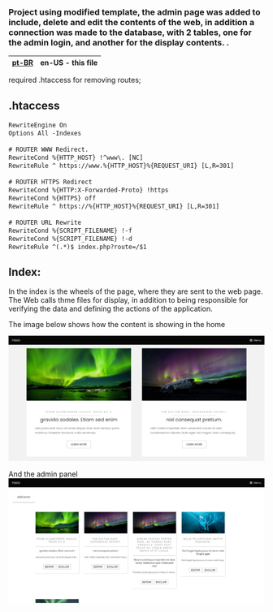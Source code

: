 ### Project using modified template, the admin page was added to include, delete and edit the contents of the web, in addition a connection was made to the database, with 2 tables, one for the admin login, and another for the display contents. .

| [pt-BR](README.pt-BR.md) | en-US - this file |
|---|---|

required .htaccess for removing routes;

## .htaccess

```apacheconf
RewriteEngine On
Options All -Indexes

# ROUTER WWW Redirect.
RewriteCond %{HTTP_HOST} !^www\. [NC]
RewriteRule ^ https://www.%{HTTP_HOST}%{REQUEST_URI} [L,R=301]

# ROUTER HTTPS Redirect
RewriteCond %{HTTP:X-Forwarded-Proto} !https
RewriteCond %{HTTPS} off
RewriteRule ^ https://%{HTTP_HOST}%{REQUEST_URI} [L,R=301]

# ROUTER URL Rewrite
RewriteCond %{SCRIPT_FILENAME} !-f
RewriteCond %{SCRIPT_FILENAME} !-d
RewriteRule ^(.*)$ index.php?route=/$1
```
## Index:


In the index is the wheels of the page, where they are sent to the web page.
The Web calls thme files for display, in addition to being responsible for verifying the data and defining the actions of the application.


The image below shows how the content is showing in the home

![home](/readmeImag/home.png)


And the admin panel
![painel](/readmeImag/painel.png)



